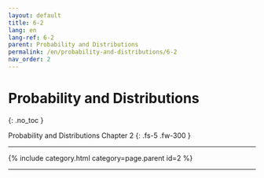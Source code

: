 ```yaml
---
layout: default
title: 6-2
lang: en
lang-ref: 6-2
parent: Probability and Distributions
permalink: /en/probability-and-distributions/6-2
nav_order: 2
---
```


# Probability and Distributions
{: .no_toc }


Probability and Distributions Chapter 2
{: .fs-5 .fw-300 }

---

{% include category.html category=page.parent id=2 %}

---

